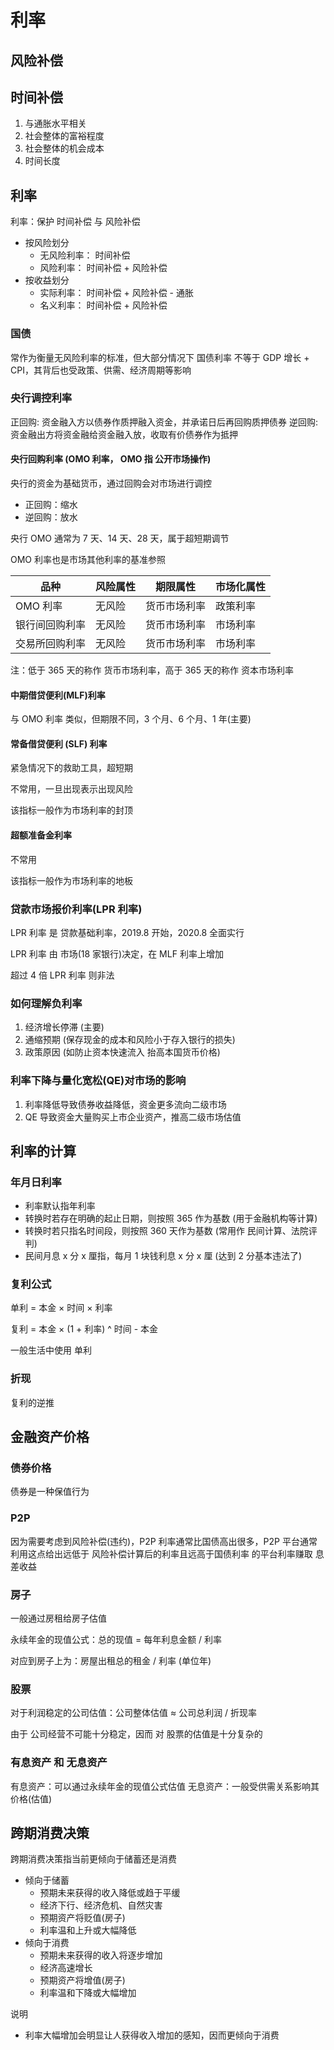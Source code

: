 # 利率

## 风险补偿

## 时间补偿

1. 与通胀水平相关
2. 社会整体的富裕程度
3. 社会整体的机会成本
4. 时间长度

## 利率

利率：保护 时间补偿 与 风险补偿

- 按风险划分
  - 无风险利率： 时间补偿
  - 风险利率： 时间补偿 + 风险补偿
- 按收益划分
  - 实际利率： 时间补偿 + 风险补偿 - 通胀
  - 名义利率： 时间补偿 + 风险补偿

### 国债

常作为衡量无风险利率的标准，但大部分情况下 国债利率 不等于 GDP 增长 + CPI，其背后也受政策、供需、经济周期等影响

### 央行调控利率

正回购: 资金融入方以债券作质押融入资金，并承诺日后再回购质押债券
逆回购: 资金融出方将资金融给资金融入放，收取有价债券作为抵押

#### 央行回购利率 (OMO 利率， OMO 指 公开市场操作)

央行的资金为基础货币，通过回购会对市场进行调控

- 正回购：缩水
- 逆回购：放水

央行 OMO 通常为 7 天、14 天、28 天，属于超短期调节

OMO 利率也是市场其他利率的基准参照

| 品种           | 风险属性 | 期限属性     | 市场化属性 |
| -------------- | -------- | ------------ | ---------- |
| OMO 利率       | 无风险   | 货币市场利率 | 政策利率   |
| 银行间回购利率 | 无风险   | 货币市场利率 | 市场利率   |
| 交易所回购利率 | 无风险   | 货币市场利率 | 市场利率   |

注：低于 365 天的称作 货币市场利率，高于 365 天的称作 资本市场利率

#### 中期借贷便利(MLF)利率

与 OMO 利率 类似，但期限不同，3 个月、6 个月、1 年(主要)

#### 常备借贷便利 (SLF) 利率

紧急情况下的救助工具，超短期

不常用，一旦出现表示出现风险

该指标一般作为市场利率的封顶

#### 超额准备金利率

不常用

该指标一般作为市场利率的地板

### 贷款市场报价利率(LPR 利率)

LPR 利率 是 贷款基础利率，2019.8 开始，2020.8 全面实行

LPR 利率 由 市场(18 家银行)决定，在 MLF 利率上增加

超过 4 倍 LPR 利率 则非法

### 如何理解负利率

1. 经济增长停滞 (主要)
2. 通缩预期 (保存现金的成本和风险小于存入银行的损失)
3. 政策原因 (如防止资本快速流入 抬高本国货币价格)

### 利率下降与量化宽松(QE)对市场的影响

1. 利率降低导致债券收益降低，资金更多流向二级市场
2. QE 导致资金大量购买上市企业资产，推高二级市场估值

## 利率的计算

### 年月日利率

- 利率默认指年利率
- 转换时若存在明确的起止日期，则按照 365 作为基数 (用于金融机构等计算)
- 转换时若只指名时间段，则按照 360 天作为基数 (常用作 民间计算、法院评判)
- 民间月息 x 分 x 厘指，每月 1 块钱利息 x 分 x 厘 (达到 2 分基本违法了)

### 复利公式

单利 = 本金 × 时间 × 利率

复利 = 本金 × (1 + 利率) ^ 时间 - 本金

一般生活中使用 单利

### 折现

复利的逆推


## 金融资产价格

### 债券价格

债券是一种保值行为

### P2P

因为需要考虑到风险补偿(违约)，P2P 利率通常比国债高出很多，P2P 平台通常利用这点给出远低于 风险补偿计算后的利率且远高于国债利率 的平台利率赚取 息差收益

### 房子

一般通过房租给房子估值

永续年金的现值公式：总的现值 = 每年利息金额 / 利率

对应到房子上为：房屋出租总的租金 / 利率 (单位年)

### 股票

对于利润稳定的公司估值：公司整体估值 ≈ 公司总利润 / 折现率

由于 公司经营不可能十分稳定，因而 对 股票的估值是十分复杂的

### 有息资产 和 无息资产

有息资产：可以通过永续年金的现值公式估值
无息资产：一般受供需关系影响其价格(估值)

## 跨期消费决策

跨期消费决策指当前更倾向于储蓄还是消费

- 倾向于储蓄
  - 预期未来获得的收入降低或趋于平缓
  - 经济下行、经济危机、自然灾害
  - 预期资产将贬值(房子)
  - 利率温和上升或大幅降低
- 倾向于消费
  - 预期未来获得的收入将逐步增加
  - 经济高速增长
  - 预期资产将增值(房子)
  - 利率温和下降或大幅增加

说明

- 利率大幅增加会明显让人获得收入增加的感知，因而更倾向于消费
